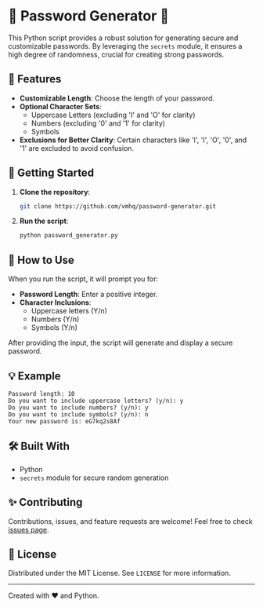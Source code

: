 # 🔐 Password Generator 🐍

This Python script provides a robust solution for generating secure and customizable passwords. By leveraging the `secrets` module, it ensures a high degree of randomness, crucial for creating strong passwords.

## 🌟 Features

- **Customizable Length**: Choose the length of your password.
- **Optional Character Sets**:
  - Uppercase Letters (excluding 'I' and 'O' for clarity)
  - Numbers (excluding '0' and '1' for clarity)
  - Symbols
- **Exclusions for Better Clarity**: Certain characters like 'l', 'I', 'O', '0', and '1' are excluded to avoid confusion.

## 🚀 Getting Started

1. **Clone the repository**:
   ```bash
   git clone https://github.com/vmhq/password-generator.git
   ```
2. **Run the script**:
   ```bash
   python password_generator.py
   ```

## 📝 How to Use

When you run the script, it will prompt you for:

- **Password Length**: Enter a positive integer.
- **Character Inclusions**:
  - Uppercase letters (Y/n)
  - Numbers (Y/n)
  - Symbols (Y/n)

After providing the input, the script will generate and display a secure password.

## 💡 Example

```
Password length: 10
Do you want to include uppercase letters? (y/n): y
Do you want to include numbers? (y/n): y
Do you want to include symbols? (y/n): n
Your new password is: eG7kq2s8Af
```

## 🛠️ Built With

- Python
- `secrets` module for secure random generation

## ✨ Contributing

Contributions, issues, and feature requests are welcome! Feel free to check [issues page](https://github.com/vmhq/password-generator/issues).

## 📄 License

Distributed under the MIT License. See `LICENSE` for more information.

---
Created with ❤️ and Python. 

